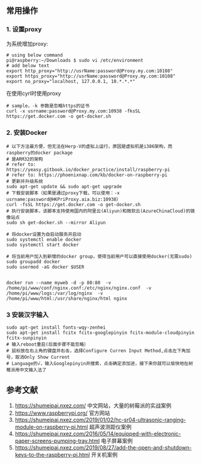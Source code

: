 ## 常用操作

### 1. 设置proxy

为系统增加proxy:

```shell
# using below command
pi@raspberry:~/Downloads $ sudo vi /etc/environment
# add below text
export http_proxy="http://usrName:password@Proxy.my.com:10108"
export https_proxy="http://usrName:password@Proxy.my.com:10108"
export no_proxy="localhost, 127.0.0.1, 10.*.*.*"
```

在使用cyrl时使用proxy

```shell
# sample，-k 参数是忽略https的证书
curl -x usrname:password@Proxy.my.com:10938 -fksSL https://get.docker.com -o get-docker.sh
```

### 2. 安装Docker

```shell
# 以下方法最方便，但无法在Herp-V的虚拟上运行，原因是虚拟机是i386架构，而raspberry的docker package
# 是ARM32的架构
# refer to: https://yeasy.gitbook.io/docker_practice/install/raspberry-pi
# refer to: https://phoenixnap.com/kb/docker-on-raspberry-pi
# 更新并升级系统
sudo apt-get update && sudo apt-get upgrade
# 下载安装脚本（如果是通过proxy下载，可以使用：-x usrname:password@HKPriProxy.aia.biz:10938）
curl -fsSL https://get.docker.com -o get-docker.sh
# 执行安装脚本，该脚本支持使用国内的阿里云(Aliyun)和微软云(AzureChinaCloud)的镜像站点
sudo sh get-docker.sh --mirror Aliyun

# 将docker设置为自启动服务并启动
sudo systemctl enable docker
sudo systemctl start docker

# 将当前用户加入到新增的docker group，使得当前用户可以直接使用docker(无需sudo)
sudo groupadd docker
sudo usermod -aG docker $USER


docker run --name myweb -d -p 80:80  -v /home/pi/www/conf/nginx.conf:/etc/nginx/nginx.conf  -v /home/pi/www/logs:/var/log/nginx  -v /home/pi/www/html:/usr/share/nginx/html nginx

```

### 3 安装汉字输入

```shell
sudo apt-get install fonts-wqy-zenhei
sudo apt-get install fcitx fcitx-googlepinyin fcitx-module-cloudpinyin fcitx-sunpinyin
# 输入reboot重启(后面步骤不能忽略）
# 鼠标放在右上角的键盘并右击，选择Configure Curren Input Method,点击左下角加号，取消Only Show Current 
# Language的√，输入Googlepinyin并搜索，点击确定添加进，接下来你就可以愉快地在树莓派用中文输入法了
```



## 参考文献

1. https://shumeipai.nxez.com/ 中文网站，大量的树莓派的实战案例
2. https://www.raspberrypi.org/ 官方网站
3. https://shumeipai.nxez.com/2019/01/02/hc-sr04-ultrasonic-ranging-module-on-raspberry-pi.html 超声波测距仪案例
4. https://shumeipai.nxez.com/2016/05/14/equipped-with-electronic-paper-screens-pumping-tray.html 电子屏幕案例
5. https://shumeipai.nxez.com/2019/08/27/add-the-open-and-shutdown-keys-to-the-raspberry-pi.html 开关机案例

